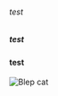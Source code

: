 ###### test
##### test
#### test

![Blep cat](https://i.pinimg.com/originals/ac/e9/3c/ace93c234dfef3c6fae56f60f7d55efe.jpg)
